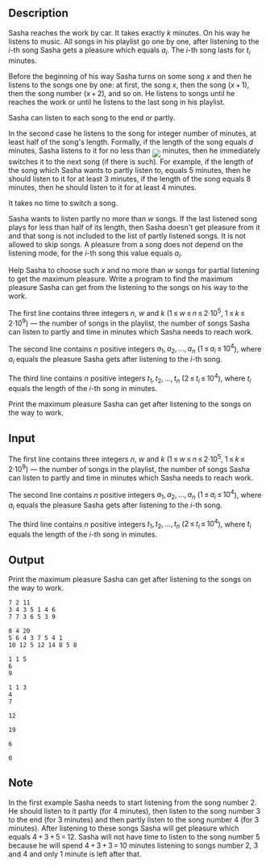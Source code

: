 ## Description

<div><p>Sasha reaches the work by car. It takes exactly <span class="tex-span"><i>k</i></span> minutes. On his way he listens to music. All songs in his playlist go one by one, after listening to the <span class="tex-span"><i>i</i></span>-th song Sasha gets a pleasure which equals <span class="tex-span"><i>a</i><sub class="lower-index"><i>i</i></sub></span>. The <span class="tex-span"><i>i</i></span>-th song lasts for <span class="tex-span"><i>t</i><sub class="lower-index"><i>i</i></sub></span> minutes. </p><p>Before the beginning of his way Sasha turns on some song <span class="tex-span"><i>x</i></span> and then he listens to the songs one by one: at first, the song <span class="tex-span"><i>x</i></span>, then the song <span class="tex-span">(<i>x</i> + 1)</span>, then the song number <span class="tex-span">(<i>x</i> + 2)</span>, and so on. He listens to songs until he reaches the work or until he listens to the last song in his playlist. </p><p>Sasha can listen to each song to the end or <span class="tex-font-style-it">partly</span>.</p><p>In the second case he listens to the song for integer number of minutes, at least half of the song's length. Formally, if the length of the song equals <span class="tex-span"><i>d</i></span> minutes, Sasha listens to it for no less than <img align="middle" class="tex-formula" src="file://TE6DSvqX.png" style="max-width: 100.0%;max-height: 100.0%;"> minutes, then he immediately switches it to the next song (if there is such). For example, if the length of the song which Sasha wants to <span class="tex-font-style-it">partly</span> listen to, equals <span class="tex-span">5</span> minutes, then he should listen to it for at least <span class="tex-span">3</span> minutes, if the length of the song equals <span class="tex-span">8</span> minutes, then he should listen to it for at least <span class="tex-span">4</span> minutes.</p><p>It takes no time to switch a song.</p><p>Sasha wants to listen <span class="tex-font-style-it">partly</span> no more than <span class="tex-span"><i>w</i></span> songs. If the last listened song plays for less than half of its length, then Sasha doesn't get pleasure from it and that song is not included to the list of <span class="tex-font-style-it">partly</span> listened songs. It is not allowed to skip songs. A pleasure from a song does not depend on the listening mode, for the <span class="tex-span"><i>i</i></span>-th song this value equals <span class="tex-span"><i>a</i><sub class="lower-index"><i>i</i></sub></span>.</p><p>Help Sasha to choose such <span class="tex-span"><i>x</i></span> and no more than <span class="tex-span"><i>w</i></span> songs for <span class="tex-font-style-it">partial</span> listening to get the maximum pleasure. Write a program to find the maximum pleasure Sasha can get from the listening to the songs on his way to the work.</p></div><div class="input-specification"><p>The first line contains three integers <span class="tex-span"><i>n</i></span>, <span class="tex-span"><i>w</i></span> and <span class="tex-span"><i>k</i></span> (<span class="tex-span">1 ≤ <i>w</i> ≤ <i>n</i> ≤ 2·10<sup class="upper-index">5</sup></span>, <span class="tex-span">1 ≤ <i>k</i> ≤ 2·10<sup class="upper-index">9</sup></span>)&nbsp;— the number of songs in the playlist, the number of songs Sasha can listen to <span class="tex-font-style-it">partly</span> and time in minutes which Sasha needs to reach work. </p><p>The second line contains <span class="tex-span"><i>n</i></span> positive integers <span class="tex-span"><i>a</i><sub class="lower-index">1</sub>, <i>a</i><sub class="lower-index">2</sub>, ..., <i>a</i><sub class="lower-index"><i>n</i></sub></span> (<span class="tex-span">1 ≤ <i>a</i><sub class="lower-index"><i>i</i></sub> ≤ 10<sup class="upper-index">4</sup></span>), where <span class="tex-span"><i>a</i><sub class="lower-index"><i>i</i></sub></span> equals the pleasure Sasha gets after listening to the <span class="tex-span"><i>i</i></span>-th song.</p><p>The third line contains <span class="tex-span"><i>n</i></span> positive integers <span class="tex-span"><i>t</i><sub class="lower-index">1</sub>, <i>t</i><sub class="lower-index">2</sub>, ..., <i>t</i><sub class="lower-index"><i>n</i></sub></span> (<span class="tex-span">2 ≤ <i>t</i><sub class="lower-index"><i>i</i></sub> ≤ 10<sup class="upper-index">4</sup></span>), where <span class="tex-span"><i>t</i><sub class="lower-index"><i>i</i></sub></span> equals the length of the <span class="tex-span"><i>i</i></span>-th song in minutes.</p></div><div class="output-specification"><p>Print the maximum pleasure Sasha can get after listening to the songs on the way to work. </p></div>

## Input

<p>The first line contains three integers <span class="tex-span"><i>n</i></span>, <span class="tex-span"><i>w</i></span> and <span class="tex-span"><i>k</i></span> (<span class="tex-span">1 ≤ <i>w</i> ≤ <i>n</i> ≤ 2·10<sup class="upper-index">5</sup></span>, <span class="tex-span">1 ≤ <i>k</i> ≤ 2·10<sup class="upper-index">9</sup></span>)&nbsp;— the number of songs in the playlist, the number of songs Sasha can listen to <span class="tex-font-style-it">partly</span> and time in minutes which Sasha needs to reach work. </p><p>The second line contains <span class="tex-span"><i>n</i></span> positive integers <span class="tex-span"><i>a</i><sub class="lower-index">1</sub>, <i>a</i><sub class="lower-index">2</sub>, ..., <i>a</i><sub class="lower-index"><i>n</i></sub></span> (<span class="tex-span">1 ≤ <i>a</i><sub class="lower-index"><i>i</i></sub> ≤ 10<sup class="upper-index">4</sup></span>), where <span class="tex-span"><i>a</i><sub class="lower-index"><i>i</i></sub></span> equals the pleasure Sasha gets after listening to the <span class="tex-span"><i>i</i></span>-th song.</p><p>The third line contains <span class="tex-span"><i>n</i></span> positive integers <span class="tex-span"><i>t</i><sub class="lower-index">1</sub>, <i>t</i><sub class="lower-index">2</sub>, ..., <i>t</i><sub class="lower-index"><i>n</i></sub></span> (<span class="tex-span">2 ≤ <i>t</i><sub class="lower-index"><i>i</i></sub> ≤ 10<sup class="upper-index">4</sup></span>), where <span class="tex-span"><i>t</i><sub class="lower-index"><i>i</i></sub></span> equals the length of the <span class="tex-span"><i>i</i></span>-th song in minutes.</p>

## Output

<p>Print the maximum pleasure Sasha can get after listening to the songs on the way to work. </p>





```input1
7 2 11
3 4 3 5 1 4 6
7 7 3 6 5 3 9

```




```input2
8 4 20
5 6 4 3 7 5 4 1
10 12 5 12 14 8 5 8

```




```input3
1 1 5
6
9

```




```input4
1 1 3
4
7

```




```output1
12

```




```output2
19

```




```output3
6

```




```output4
0

```



## Note

<p>In the first example Sasha needs to start listening from the song number <span class="tex-span">2</span>. He should listen to it <span class="tex-font-style-it">partly</span> (for <span class="tex-span">4</span> minutes), then listen to the song number <span class="tex-span">3</span> to the end (for <span class="tex-span">3</span> minutes) and then <span class="tex-font-style-it">partly</span> listen to the song number <span class="tex-span">4</span> (for <span class="tex-span">3</span> minutes). After listening to these songs Sasha will get pleasure which equals <span class="tex-span">4 + 3 + 5 = 12</span>. Sasha will not have time to listen to the song number <span class="tex-span">5</span> because he will spend <span class="tex-span">4 + 3 + 3 = 10</span> minutes listening to songs number <span class="tex-span">2</span>, <span class="tex-span">3</span> and <span class="tex-span">4</span> and only <span class="tex-span">1</span> minute is left after that. </p>
